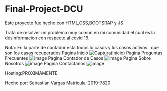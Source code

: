 # Final-Project-DCU
Este proyecto fue hecho con HTML,CSS,BOOTSRAP y JS

Trata de resolver un problema muy comun en mi comunidad el cual es la desinformacion con respecto al covid 19.

Nota: En la parte de contador esta todos lo casos y los casos activos , que son los casos recuperados
Pagina Inicio
![Captura(Inicio)](https://user-images.githubusercontent.com/78440424/129239847-daf7b14d-9d9e-40e5-b3d3-bf6ffa09b365.PNG)
Pagina Preguntas Frecuentes
![image](https://user-images.githubusercontent.com/78440424/129239938-8bdc971f-3c1a-4b3b-a4f8-a45a52216fca.png)
Pagina Contador de Casos
![image](https://user-images.githubusercontent.com/78440424/129240030-dd5c7918-88e4-41d8-b44c-b424a5d51ee6.png)
Pagina Sobre Nosotros
![image](https://user-images.githubusercontent.com/78440424/129240062-408e59c0-77e2-492c-8e41-6ae4088e8440.png)
Pagina Contactanos
![image](https://user-images.githubusercontent.com/78440424/129240092-e074f0d0-cdc1-4140-8860-c700cbf65ee0.png)



Hosting:PROXIMAMENTE

Hecho por: Sebastian Vargas 
Matricula: 2019-7820
